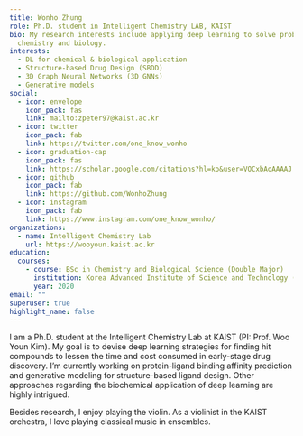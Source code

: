 ```yaml
---
title: Wonho Zhung
role: Ph.D. student in Intelligent Chemistry LAB, KAIST
bio: My research interests include applying deep learning to solve problems in
  chemistry and biology.
interests:
  - DL for chemical & biological application
  - Structure-based Drug Design (SBDD)
  - 3D Graph Neural Networks (3D GNNs)
  - Generative models
social:
  - icon: envelope
    icon_pack: fas
    link: mailto:zpeter97@kaist.ac.kr
  - icon: twitter
    icon_pack: fab
    link: https://twitter.com/one_know_wonho
  - icon: graduation-cap
    icon_pack: fas
    link: https://scholar.google.com/citations?hl=ko&user=VOCxbAoAAAAJ
  - icon: github
    icon_pack: fab
    link: https://github.com/WonhoZhung
  - icon: instagram
    icon_pack: fab
    link: https://www.instagram.com/one_know_wonho/
organizations:
  - name: Intelligent Chemistry Lab
    url: https://wooyoun.kaist.ac.kr
education:
  courses:
    - course: BSc in Chemistry and Biological Science (Double Major)
      institution: Korea Advanced Institute of Science and Technology (KAIST)
      year: 2020
email: ""
superuser: true
highlight_name: false
---
```

I am a Ph.D. student at the Intelligent Chemistry Lab at KAIST (PI: Prof. Woo Youn Kim). My goal is to devise deep learning strategies for finding hit compounds to lessen the time and cost consumed in early-stage drug discovery. I’m currently working on protein-ligand binding affinity prediction and generative modeling for structure-based ligand design. Other approaches regarding the biochemical application of deep learning are highly intrigued.

Besides research, I enjoy playing the violin. As a violinist in the KAIST orchestra, I love playing classical music in ensembles.